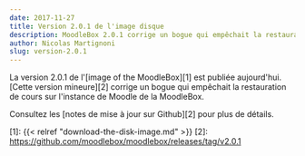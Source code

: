 ```yaml
---
date: 2017-11-27
title: Version 2.0.1 de l'image disque
description: MoodleBox 2.0.1 corrige un bogue qui empêchait la restauration de cours sur l'instance de Moodle de la MoodleBox.
author: Nicolas Martignoni
slug: version-2.0.1
---
```


La version 2.0.1 de l'[image of the MoodleBox][1] est publiée aujourd'hui. [Cette version mineure][2] corrige un bogue qui empêchait la restauration de cours sur l'instance de Moodle de la MoodleBox.

Consultez les [notes de mise à jour sur Github][2] pour plus de détails.

 [1]: {{< relref "download-the-disk-image.md" >}}
 [2]: https://github.com/moodlebox/moodlebox/releases/tag/v2.0.1
